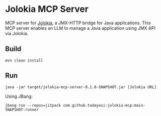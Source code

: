 # Jolokia MCP Server

MCP server for [Jolokia](https://jolokia.org/), a JMX-HTTP bridge for Java applications. This MCP server enables an LLM to manage a Java application using JMX API via Jolokia.

## Build

```console
mvn clean install
```

## Run

```console
java -jar target/jolokia-mcp-server-0.1.0-SNAPSHOT.jar [Jolokia URL]
```

Using JBang:

```console
jbang run --repos=jitpack com.github.tadayosi:jolokia-mcp:main-SNAPSHOT:runner
```
